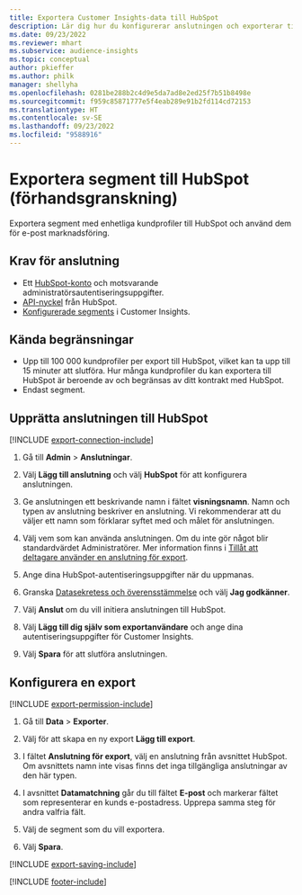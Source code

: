 ```yaml
---
title: Exportera Customer Insights-data till HubSpot
description: Lär dig hur du konfigurerar anslutningen och exporterar till HubSpot.
ms.date: 09/23/2022
ms.reviewer: mhart
ms.subservice: audience-insights
ms.topic: conceptual
author: pkieffer
ms.author: philk
manager: shellyha
ms.openlocfilehash: 0281be288b2c4d9e5da7ad8e2ed25f7b51b8498e
ms.sourcegitcommit: f959c85871777e5f4eab289e91b2fd114cd72153
ms.translationtype: HT
ms.contentlocale: sv-SE
ms.lasthandoff: 09/23/2022
ms.locfileid: "9588916"
---
```

# <a name="export-segments-to-hubspot-preview"></a>Exportera segment till HubSpot (förhandsgranskning)

Exportera segment med enhetliga kundprofiler till HubSpot och använd dem för e-post marknadsföring.

## <a name="prerequisites-for-a-connection"></a>Krav för anslutning

- Ett [HubSpot-konto](https://www.hubspot.com/) och motsvarande administratörsautentiseringsuppgifter.
- [API-nyckel](https://knowledge.hubspot.com/Integrations/How-do-I-get-my-HubSpot-API-key) från HubSpot.
- [Konfigurerade segments](segments.md) i Customer Insights.

## <a name="known-limitations"></a>Kända begränsningar

- Upp till 100 000 kundprofiler per export till HubSpot, vilket kan ta upp till 15 minuter att slutföra. Hur många kundprofiler du kan exportera till HubSpot är beroende av och begränsas av ditt kontrakt med HubSpot.
- Endast segment.

## <a name="set-up-connection-to-hubspot"></a>Upprätta anslutningen till HubSpot

[!INCLUDE [export-connection-include](includes/export-connection-admn.md)]

1. Gå till **Admin** > **Anslutningar**.

1. Välj **Lägg till anslutning** och välj **HubSpot** för att konfigurera anslutningen.

1. Ge anslutningen ett beskrivande namn i fältet **visningsnamn**. Namn och typen av anslutning beskriver en anslutning. Vi rekommenderar att du väljer ett namn som förklarar syftet med och målet för anslutningen.

1. Välj vem som kan använda anslutningen. Om du inte gör något blir standardvärdet Administratörer. Mer information finns i [Tillåt att deltagare använder en anslutning för export](connections.md#allow-contributors-to-use-a-connection-for-exports).

1. Ange dina HubSpot-autentiseringsuppgifter när du uppmanas.

1. Granska [Datasekretess och överensstämmelse](connections.md#data-privacy-and-compliance) och välj **Jag godkänner**.

1. Välj **Anslut** om du vill initiera anslutningen till HubSpot.

1. Välj **Lägg till dig själv som exportanvändare** och ange dina autentiseringsuppgifter för Customer Insights.

1. Välj **Spara** för att slutföra anslutningen.

## <a name="configure-an-export"></a>Konfigurera en export

[!INCLUDE [export-permission-include](includes/export-permission.md)]

1. Gå till **Data** > **Exporter**.

1. Välj för att skapa en ny export **Lägg till export**.

1. I fältet **Anslutning för export**, välj en anslutning från avsnittet HubSpot. Om avsnittets namn inte visas finns det inga tillgängliga anslutningar av den här typen.

1. I avsnittet **Datamatchning** går du till fältet **E-post** och markerar fältet som representerar en kunds e-postadress. Upprepa samma steg för andra valfria fält.

1. Välj de segment som du vill exportera.

1. Välj **Spara**.

[!INCLUDE [export-saving-include](includes/export-saving.md)]

[!INCLUDE [footer-include](includes/footer-banner.md)]
